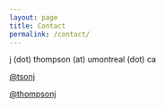 ```yaml
---
layout: page
title: Contact
permalink: /contact/
---
```

<i class="fa fa-envelope-o"></i> j (dot) thompson (at) umontreal (dot) ca

<p><a href="https://twitter.com/tsonj" class="btn btn-info" role="button"><i class="fa fa-twitter"></i> @tsonj</a></p>

<p><a href="https://github.com/thompsonj" class="btn btn-primary" role="button"><i class="fa fa-github"></i> @thompsonj</a></p>
